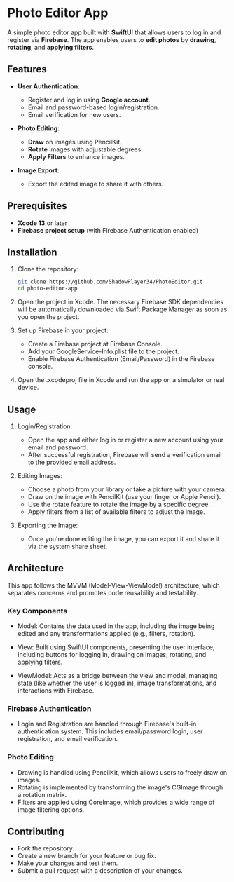 # Photo Editor App

A simple photo editor app built with **SwiftUI** that allows users to log in and register via **Firebase**. The app enables users to **edit photos** by **drawing**, **rotating**, and **applying filters**.

## Features

- **User Authentication**:
  - Register and log in using **Google account**.
  - Email and password-based login/registration.
  - Email verification for new users.
  
- **Photo Editing**:
  - **Draw** on images using PencilKit.
  - **Rotate** images with adjustable degrees.
  - **Apply Filters** to enhance images.
  
- **Image Export**:
  - Export the edited image to share it with others.

## Prerequisites

- **Xcode 13** or later
- **Firebase project setup** (with Firebase Authentication enabled)

## Installation

1. Clone the repository:

   ```bash
   git clone https://github.com/ShadowPlayer34/PhotoEditor.git
   cd photo-editor-app
2. Open the project in Xcode. The necessary Firebase SDK dependencies will be automatically downloaded via Swift Package Manager as soon as you open the project.

3. Set up Firebase in your project:

   - Create a Firebase project at Firebase Console.
   - Add your GoogleService-Info.plist file to the project.
   - Enable Firebase Authentication (Email/Password) in the Firebase console.
4. Open the .xcodeproj file in Xcode and run the app on a simulator or real device.

## Usage
 1. Login/Registration:
    - Open the app and either log in or register a new account using your email and password.
    - After successful registration, Firebase will send a verification email to the provided email address.
      
 2. Editing Images:
    - Choose a photo from your library or take a picture with your camera.
    - Draw on the image with PencilKit (use your finger or Apple Pencil).
    - Use the rotate feature to rotate the image by a specific degree.
    - Apply filters from a list of available filters to adjust the image.
      
 3. Exporting the Image:
    - Once you're done editing the image, you can export it and share it via the system share sheet.
      
## Architecture
This app follows the MVVM (Model-View-ViewModel) architecture, which separates concerns and promotes code reusability and testability.

### Key Components
  - Model: Contains the data used in the app, including the image being edited and any transformations applied (e.g., filters, rotation).

  - View: Built using SwiftUI components, presenting the user interface, including buttons for logging in, drawing on images, rotating, and applying filters.

  - ViewModel: Acts as a bridge between the view and model, managing state (like whether the user is logged in), image transformations, and interactions with Firebase.

### Firebase Authentication
  - Login and Registration are handled through Firebase's built-in authentication system. This includes email/password login, user registration, and email verification.

### Photo Editing
  - Drawing is handled using PencilKit, which allows users to freely draw on images.
  - Rotating is implemented by transforming the image's CGImage through a rotation matrix.
  - Filters are applied using CoreImage, which provides a wide range of image filtering options.
    
## Contributing
  - Fork the repository.
  - Create a new branch for your feature or bug fix.
  - Make your changes and test them.
  - Submit a pull request with a description of your changes.
